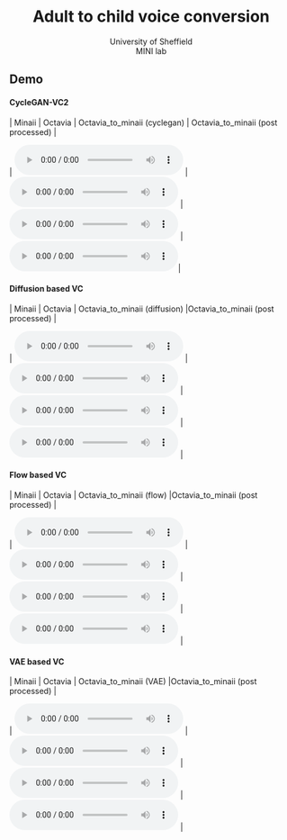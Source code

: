# <center> Adult to child voice conversion </center>

<center> University of Sheffield </center>

<center> MINI lab </center>

 
<!--  ### Introduction-->

  
<!-- ## Model Overview-->
<!--img src="imgs/model.png" alt="My architecture diagram" /-->


## Demo
#### CycleGAN-VC2
| Minaii | Octavia | Octavia_to_minaii (cyclegan) | Octavia_to_minaii (post processed) | 

| <audio src="audios/gan_Minaii_TF064.wav" controls preload></audio> | <audio src="audios/gan_Octavia_TF064.wav" controls preload></audio> | <audio src="audios/Octavia_TF064_vc.wav" controls preload></audio> | <audio src="audios/Octavia_TF064_warp.wav" controls preload></audio>|


#### Diffusion based VC
| Minaii | Octavia | Octavia_to_minaii (diffusion) |Octavia_to_minaii (post processed) | 

| <audio src="audios/diff_Minaii_TF064.wav" controls preload></audio> | <audio src="audios/diff_Octavia_TF064.wav" controls preload></audio> | <audio src="audios/diff_Octavia_TF064_converted496.wav" controls preload></audio> | <audio src="audios/diff_Octavia_TF064_warp.wav" controls preload></audio> |

#### Flow based VC
| Minaii | Octavia | Octavia_to_minaii (flow) |Octavia_to_minaii (post processed) | 

| <audio src="audios/blow_minaii_james_52.wav" controls preload></audio> | <audio src="audios/blow_octavia_james_52.wav" controls preload></audio> | <audio src="audios/Octavia_james_blow_vc.wav" controls preload></audio> | <audio src="audios/Octavia_james_blow_warp.wav" controls preload></audio> |

#### VAE based VC
| Minaii | Octavia | Octavia_to_minaii (VAE) |Octavia_to_minaii (post processed) | 

| <audio src="audios/Minaii_TF065.wav" controls preload></audio> | <audio src="audios/Octavia_TF065.wav" controls preload></audio> | <audio src="audios/Octavia_TF065_diff_vc.wav" controls preload></audio> | <audio src="audios/Octavia_TF065_diff_warp.wav" controls preload></audio> |




